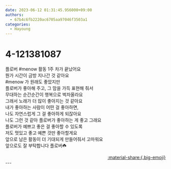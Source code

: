 ```yaml
---
date: 2023-06-12 01:31:45.956000+09:00
authors:
  - 67b4c6fb2220ac6705aa97046f3503a1
categories:
  - Hayoung
---
```


# 4-121381087

<div class="post-container" markdown="1">
<div class="content-container md-sidebar__scrollwrap" markdown="1">

플로버 \#menow 활동 1주 차가 끝났어요<br>뭔가 시간이 금방 지나간 것 같아요<br>\#menow 가 원래도 좋았지만 <br>플로버가 좋아해 주고, 그 맘을 가득 표현해 줘서<br>무대하는 순간순간이 행복으로 벅차올라요<br>그래서 노래가 더 많이 좋아지는 것 같아요<br>내가 좋아하는 사람이 어떤 걸 좋아하면,<br>나도 자연스럽게 그 걸 좋아하게 되잖아요<br>나도 그런 것 같아 플로버가 좋아하는 게 좋고 그래요<br>플로버가 예쁘고 좋은 걸 좋아할 수 있도록<br>저도 멋있고 좋고 예쁜 것만 좋아할게요<br>앞으로 남은 활동이 더 기대되게 만들어줘서 고마워요<br>앞으로도 잘 부탁합니다 플로버☘️

</div>
</div>

<div style="text-align: right;" markdown="1">
<a href="https://weverse.io/fromis9/artist/4-121381087" style="text-align: right;">:material-share:{.big-emoji}</a>
</div>
---
